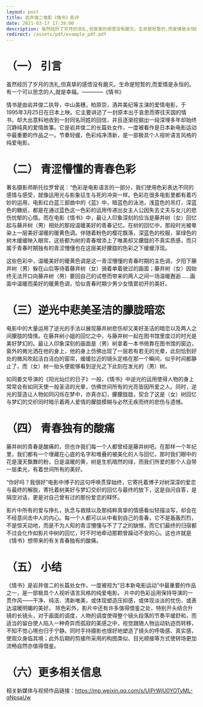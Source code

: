 ```yaml
---
layout: post
title: 岩井俊二电影《情书》影评
date: 2021-03-17 17:39:00
description: 虽然经历了岁月的洗礼,但真挚的感悟没有磨灭。生命是短暂的,而爱情是永恒的。有一个可以思念的人,就是幸福 。
redirect: /assets/pdf/example_pdf.pdf
---
```


# （一） 引言
虽然经历了岁月的洗礼,但真挚的感悟没有磨灭。生命是短暂的,而爱情是永恒的。有一个可以思念的人,就是幸福。————《情书》

情书是由岩井俊二执导，中山美穗，柏原崇，酒井美纪等主演的爱情电影，于1995年3月25日在日本上映。它主要讲述了一封原本出于哀思而寄往天国的情书，却大出意料地收到一封同名同姓的回信，并且逐渐挖掘出一段深埋多年却始终沉静纯真的爱情故事。它是岩井俊二的长篇处女作，一度被看作是日本新电影运动中最重要的作品之一。节奏轻缓，色彩纯净清新，是一部极具个人视听语言风格的纯爱电影。

# （二） 青涩懵懂的青春色彩
著名摄影师斯托拉罗曾说：“色彩是电影语言的一部分，我们使用色彩表达不同的感情与感受，就像运用光与影象征生与死的冲突一样。色彩在很多电影里都有着巧妙的运用，电影红白蓝三部曲中的《蓝》中，暗蓝色的泳池，浅蓝色的吊灯，深蓝色的糖纸，都是在通过蓝色这一色彩的运用传递出女主人公因失去丈夫与女儿的悲伤忧郁的心情。而在电影《情书》中，最让人印象深刻的应当是藤井树（女）回忆起与藤井树（男）相处的那段温暖美好的青春记忆。在树的回忆中，那段时光被晕染上一层美好温暖的暖黄色调。伴随着粉色的樱花飘落，深蓝色的校服，翠绿色的树木缓缓映入眼帘，这些都为树的青春增添上了唯美却又朦胧的不真实质感，而只属于青春时期独有的青涩懵懂也在这层美好朦胧的色彩之下缓缓浮现。

这些色彩中，温暖美好的暖黄色调是这一青涩懵懂的青春时期的主色调，夕阳下藤井树（男）躲在山后等待着藤井树（女）骑着单着驶过的画面；藤井树（女）因始终无法开口向藤井树（男）要回自己的试卷而带来的两人之间一场温暖邂逅……画面中温暖而美好的暖黄色调，恰似青春时期少男少女情窦初开的美好。

# （三）逆光中悲美圣洁的朦胧暗恋
电影中的大量运用了逆光的手法以展现藤井树悲伤却又美好圣洁的暗恋以及两人之间朦胧的情愫。在藤井树小姐的回忆之中，与藤井树一起在图书馆里度过的时光是美好梦幻的。最让人印象深刻的画面是（男）树拿着一本书倚靠在图书馆的窗边，窗外的微光洒在他的身上，他的身上仿佛出现了一层若有若无的光晕，此刻恰到好处的微风吹起洁白洁白的窗帘，缓缓拉近的镜头定格在那一个瞬间，似乎时间都静止了，而（女）树一抬头便能够看到逆光之下此刻在发光的（男）树。

如同姜文导演的《阳光灿烂的日子》一般，《情书》中逆光的运用使得人物的身上常常会有如同天使一般圣洁的光晕，仿佛世间所有的光亮皆因所爱之人。同时，逆光的营造让人物如同闪烁在梦中，亦真亦幻，朦朦胧胧，契合了这是（女）树回忆与梦幻的交织同时暗示着两人爱情的朦胧模糊与必然无疾而终的悲伤与遗憾。



# （四） 青春独有的酸痛
藤井树的青春是酸痛的，但也许我们每一个人都曾经是藤井树吧。在那样一个年纪里，我们都有一个埋藏在心底的名字和堆叠的被美化的人与回忆，那时我们眼中的花是漫天飘舞的粉，日是温暖的黄，树是生机暗然的绿，而我们所爱的那个人自带一层柔光，有着世间所有的美好。

“你好吗？我很好”电影中博子的这句呼唤贯穿始终，它寄托着博子对树深深的爱恋与最终的解脱，寄托着树美好与梦幻交织的回忆与最终的放下，这是自问自答，是隔空对话，更是对自己曾有过的那份爱恋的释怀。

影片中所有的爱与挣扎，执念与救赎以及那纯粹真挚的情感看似轻描淡写，却会在不经意间击中人的内心。每一个人都可以从中看到自己的青春，它不是轰轰烈烈，不是惊天动地，而是不为人知的青涩懵懂与不了了之的缺憾，而它们最终的归宿都不过会化作如影片中树的回忆，时不时地牵动那颗曾躁动不安的心。这也许就是《情书》想带来的有关青春独有的酸痛。


# （五） 小结

《情书》是岩井俊二的长篇处女作，一度被视为“日本新电影运动”中最重要的作品之一，是一部极具个人视听语言风格的纯爱电影。
片中的色彩运用保持导演的一贯作风——干净、纯洁、清新唯美，或体现塑造压抑感，或体现淡淡的忧伤，或表达温暖明媚的美好。
除色彩外，影片中还有许多值得借鉴之处，特别开头结合升镜的长镜头，对于画面的调度，人物的调度使得整个镜头段落的节奏平缓舒和，而适当的留白使人陷入一种奇异而孤寂的美感之中，视觉跟随人物运动轨迹而转移，不知不觉心境也归于宁静。同时手持摄影也很好地塑造了镜头的呼吸感、真实感，使观众身临其境；此外后期的剪接所采用的构图类似、目光顺接等方式使转场更加流畅自然亦值得借鉴。

# （六）更多相关信息
相关新媒体与视频作品链接：https://mp.weixin.qq.com/s/UIPrWjU0YOTyML-qNpsaUw
